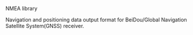 NMEA library

Navigation and positioning data output format for BeiDou/Global Navigation Satellite System(GNSS) receiver.
